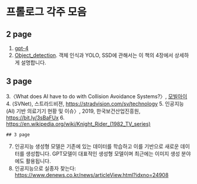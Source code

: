 # 프롤로그 각주 모음
## 2 page
  1. [gpt-4](https://openai.com/product/gpt-4)
  2. [Object_detection](https://en.wikipedia.org/wiki/Object_detection). 객체 인식과 YOLO, SSD에 관해서는 이 책의 4장에서 상세하게 설명합니다.

## 3 page
  3.〈What does AI have to do with Collision Avoidance Systems?〉, [모빌아이](https://www.mobileye.com/us/fleets/blog/collision-avoidance-and-ai/)
  4. ⟨SVNet⟩, 스트라드비젼, https://stradvision.com/sv/technology
  5. 인공지능(AI) 기반 의료기기 현황 및 이슈〉, 2019, 한국보건산업진흥원, https://bit.ly/3sBaFUx
  6. https://en.wikipedia.org/wiki/Knight_Rider_(1982_TV_series) 
```
## 3 page
```
  7. 인공지능 생성형 모델은 기존에 있는 데이터를 학습하고 이를 기반으로 새로운 데이터를 생성합니다. GPT모델이 대표적인 생성형 모델이며 최근에는 이미지 생성 분야에도 활용됩니다.
  8. 인공지능으로 실종자 찾는다: https://www.denews.co.kr/news/articleView.html?idxno=24908
```


